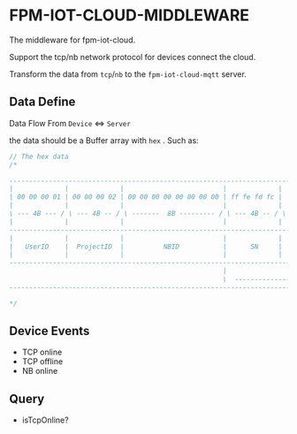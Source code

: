 # FPM-IOT-CLOUD-MIDDLEWARE

The middleware for fpm-iot-cloud.

Support the tcp/nb network protocol for devices connect the cloud.

Transform the data from `tcp`/`nb` to the `fpm-iot-cloud-mqtt` server.


## Data Define

Data Flow From `Device` <=> `Server`

the data should be a Buffer array with `hex` .
Such as:
```javascript
// The hex data
/*

---------------------------------------------------------------------------------------------------------------
|             |             |                         |             |      |       |                  |       |
| 00 00 00 01 | 00 00 00 02 | 00 00 00 00 00 00 00 00 | ff fe fd fc |  01  | 03 05 | 01 02 03 04 .... | a1 b2 |
|             |             |                         |             |      |       |                  |       |
\ --- 4B --- / \ --- 4B -- / \ -------  8B --------- / \ --- 4B -- / \ 1B / \  2B / \ ----- ?B ----- / \ 2B  /
|             |             |                         |             |      |       |                  |       |
---------------------------------------------------------------------------------------------------------------
|             |             |                         |             |      |       |                  |       |
|   UserID    |  ProjectID  |          NBID           |      SN     |  FN  | EXTRA |        DATA      |  CRC  |
|             |             |                         |             |      |       |                  |       |
---------------------------------------------------------------------------------------------------------------
                                                      |                                                       |
                                                      \  -----------------   Origin DATA   -----------------  /
---------------------------------------------------------------------------------------------------------------

*/
```
## Device Events
- TCP online
- TCP offline
- NB online

## Query
- isTcpOnline?


